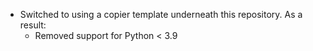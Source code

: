 - Switched to using a copier template underneath this repository. As a result:
  - Removed support for Python \< 3.9
